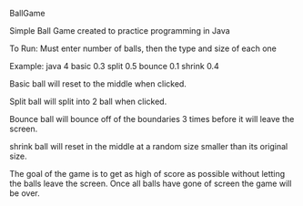 BallGame

Simple Ball Game created to practice programming in Java

To Run: Must enter number of balls, then the type and size of each one

Example: java 4 basic 0.3 split 0.5 bounce 0.1 shrink 0.4

Basic ball will reset to the middle when clicked.

Split ball will split into 2 ball when clicked.

Bounce ball will bounce off of the boundaries 3 times before it will leave the screen.

shrink ball will reset in the middle at a random size smaller than its original size.

The goal of the game is to get as high of score as possible without letting the balls leave the screen.
Once all balls have gone of screen the game will be over.

